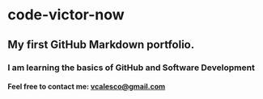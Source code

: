 # code-victor-now

## My first GitHub Markdown portfolio. 

### I am learning the basics of GitHub and Software Development

#### Feel free to contact me: vcalesco@gmail.com
